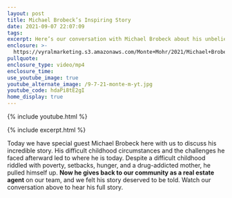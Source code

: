 ```yaml
---
layout: post
title: Michael Brobeck’s Inspiring Story
date: 2021-09-07 22:07:09
tags:
excerpt: Here’s our conversation with Michael Brobeck about his unbelievable story.
enclosure: >-
  https://vyralmarketing.s3.amazonaws.com/Monte+Mohr/2021/Michael+Brobeck%E2%80%99s+Inspiring+Story.mp4
pullquote:
enclosure_type: video/mp4
enclosure_time:
use_youtube_image: true
youtube_alternate_image: /9-7-21-monte-m-yt.jpg
youtube_code: hdaPi8tE2gI
home_display: true
---
```

{% include youtube.html %}

{% include excerpt.html %}

Today we have special guest Michael Brobeck here with us to discuss his incredible story. His difficult childhood circumstances and the challenges he faced afterward led to where he is today. Despite a difficult childhood riddled with poverty, setbacks, hunger, and a drug-addicted mother, he pulled himself up. **Now he gives back to our community as a real estate agent** on our team, and we felt his story deserved to be told. Watch our conversation above to hear his full story.
